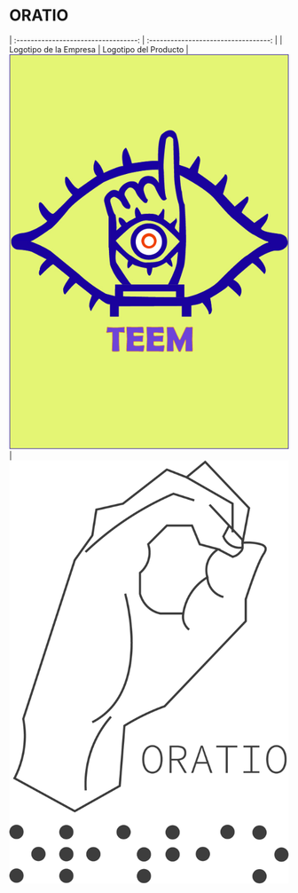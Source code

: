 # ORATIO
| :----------------------------------: | :----------------------------------: |
|           Logotipo de la Empresa         |           Logotipo del Producto        |
![LOGOEmpresa](https://github.com/Josue-Martinez-Otero/ORATIO/blob/main/LogoTEEM.jpg) | ![LogoProducto](https://github.com/Josue-Martinez-Otero/ORATIO/blob/main/Logo_Oratio.png)
